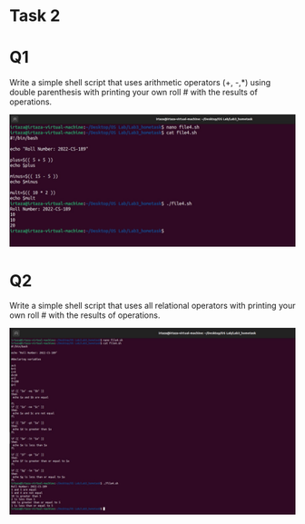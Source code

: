# Task 2
# Q1
Write a simple shell script that uses arithmetic operators (+, -,*) using double parenthesis with printing your own roll # with the results of operations.

![Task2_1](Task_2/1.jpg)

# Q2
Write a simple shell script that uses all relational operators with printing your own roll # with the results of operations.

![Task2_2](Task_2/2.jpg)